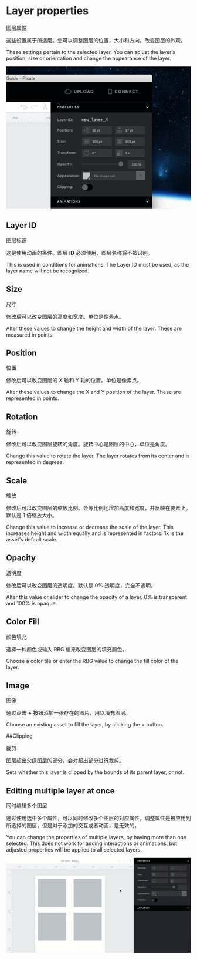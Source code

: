 # Layer properties

图层属性

这些设置属于所选层。您可以调整图层的位置，大小和方向，改变图层的外观。

These settings pertain to the selected layer. You can adjust the layer’s position, size or orientation and change the appearance of the layer.

![](images/layer-properites1.png)

## Layer ID

图层标识

这是使用动画的条件。图层 **ID** 必须使用，图层名称将不被识别。

This is used in conditions for animations. The Layer ID must be used, as the layer name will not be recognized.

## Size

尺寸

修改后可以改变图层的高度和宽度。单位是像素点。

Alter these values to change the height and width of the layer. These are measured in points

## Position

位置

修改后可以改变图层的 X 轴和 Y 轴的位置。单位是像素点。

Alter these values to change the X and Y position of the layer. These are represented in points.

## Rotation

旋转

修改后可以改变图层旋转的角度。旋转中心是图层的中心，单位是角度。

Change this value to rotate the layer. The layer rotates from its center and is represented in degrees.

## Scale

缩放

修改后可以改变图层的缩放比例。会等比例地增加高度和宽度，并反映在要素上。默认是 1 倍缩放大小。

Change this value to increase or decrease the scale of the layer. This increases height and width equally and is represented in factors. 1x is the asset's default scale.

## Opacity

透明度

修改后可以改变图层的透明度。默认是 0% 透明度，完全不透明。

Alter this value or slider to change the opacity of a layer. 0% is transparent and 100% is opaque.

## Color Fill

颜色填充

选择一种颜色或输入 RBG 值来改变图层的填充颜色。

Choose a color tile or enter the RBG value to change the fill color of the layer.

## Image

图像

通过点击 **+** 按钮添加一张存在的图片，用以填充图层。

Choose an existing asset to fill the layer, by clicking the + button.

##Clipping

裁剪

图层超出父级图层的部分，会对超出部分进行裁剪。

Sets whether this layer is clipped by the bounds of its parent layer, or not.

## Editing multiple layer at once

同时编辑多个图层

通过使用选中多个属性，可以同时修改多个图层的对应属性。调整属性是被应用到所选择的图层，但是对于添加的交互或者动画，是无效的。

You can change the properties of multiple layers, by having more than one selected. This does not work for adding interactions or animations, but adjusted properties will be applied to all selected layers.

![](images/layer-properites2.gif)




